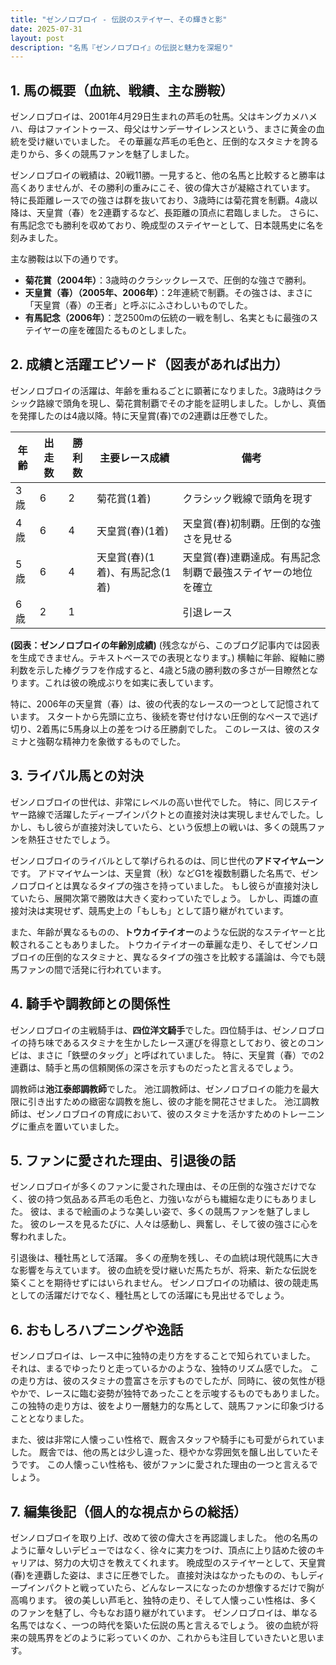 ```yaml
---
title: "ゼンノロブロイ - 伝説のステイヤー、その輝きと影"
date: 2025-07-31
layout: post
description: "名馬『ゼンノロブロイ』の伝説と魅力を深堀り"
---
```


## 1. 馬の概要（血統、戦績、主な勝鞍）

ゼンノロブロイは、2001年4月29日生まれの芦毛の牡馬。父はキングカメハメハ、母はファイントゥース、母父はサンデーサイレンスという、まさに黄金の血統を受け継いでいました。  その華麗な芦毛の毛色と、圧倒的なスタミナを誇る走りから、多くの競馬ファンを魅了しました。

ゼンノロブロイの戦績は、20戦11勝。一見すると、他の名馬と比較すると勝率は高くありませんが、その勝利の重みにこそ、彼の偉大さが凝縮されています。  特に長距離レースでの強さは群を抜いており、3歳時には菊花賞を制覇。4歳以降は、天皇賞（春）を2連覇するなど、長距離の頂点に君臨しました。  さらに、有馬記念でも勝利を収めており、晩成型のステイヤーとして、日本競馬史に名を刻みました。

主な勝鞍は以下の通りです。

* **菊花賞（2004年）**：3歳時のクラシックレースで、圧倒的な強さで勝利。
* **天皇賞（春）（2005年、2006年）**：2年連続で制覇。その強さは、まさに「天皇賞（春）の王者」と呼ぶにふさわしいものでした。
* **有馬記念（2006年）**：芝2500mの伝統の一戦を制し、名実ともに最強のステイヤーの座を確固たるものとしました。


## 2. 成績と活躍エピソード（図表があれば出力）

ゼンノロブロイの活躍は、年齢を重ねるごとに顕著になりました。3歳時はクラシック路線で頭角を現し、菊花賞制覇でその才能を証明しました。しかし、真価を発揮したのは4歳以降。特に天皇賞(春)での2連覇は圧巻でした。

| 年齢 | 出走数 | 勝利数 | 主要レース成績 | 備考 |
|---|---|---|---|---|
| 3歳 | 6 | 2 | 菊花賞(1着) |  クラシック戦線で頭角を現す |
| 4歳 | 6 | 4 | 天皇賞(春)(1着) | 天皇賞(春)初制覇。圧倒的な強さを見せる |
| 5歳 | 6 | 4 | 天皇賞(春)(1着)、有馬記念(1着) | 天皇賞(春)連覇達成。有馬記念制覇で最強ステイヤーの地位を確立 |
| 6歳 | 2 | 1 |  |  引退レース |


**(図表：ゼンノロブロイの年齢別成績)**  (残念ながら、このブログ記事内では図表を生成できません。テキストベースでの表現となります。)  横軸に年齢、縦軸に勝利数を示した棒グラフを作成すると、4歳と5歳の勝利数の多さが一目瞭然となります。これは彼の晩成ぶりを如実に表しています。

特に、2006年の天皇賞（春）は、彼の代表的なレースの一つとして記憶されています。  スタートから先頭に立ち、後続を寄せ付けない圧倒的なペースで逃げ切り、2着馬に5馬身以上の差をつける圧勝劇でした。  このレースは、彼のスタミナと強靭な精神力を象徴するものでした。


## 3. ライバル馬との対決

ゼンノロブロイの世代は、非常にレベルの高い世代でした。  特に、同じステイヤー路線で活躍したディープインパクトとの直接対決は実現しませんでした。しかし、もし彼らが直接対決していたら、という仮想上の戦いは、多くの競馬ファンを熱狂させたでしょう。

ゼンノロブロイのライバルとして挙げられるのは、同じ世代の**アドマイヤムーン**です。  アドマイヤムーンは、天皇賞（秋）などG1を複数制覇した名馬で、ゼンノロブロイとは異なるタイプの強さを持っていました。  もし彼らが直接対決していたら、展開次第で勝敗は大きく変わっていたでしょう。  しかし、両雄の直接対決は実現せず、競馬史上の「もしも」として語り継がれています。

また、年齢が異なるものの、**トウカイテイオー**のような伝説的なステイヤーと比較されることもありました。  トウカイテイオーの華麗な走り、そしてゼンノロブロイの圧倒的なスタミナと、異なるタイプの強さを比較する議論は、今でも競馬ファンの間で活発に行われています。


## 4. 騎手や調教師との関係性

ゼンノロブロイの主戦騎手は、**四位洋文騎手**でした。四位騎手は、ゼンノロブロイの持ち味であるスタミナを生かしたレース運びを得意としており、彼とのコンビは、まさに「鉄壁のタッグ」と呼ばれていました。  特に、天皇賞（春）での2連覇は、騎手と馬の信頼関係の深さを示すものだったと言えるでしょう。

調教師は**池江泰郎調教師**でした。  池江調教師は、ゼンノロブロイの能力を最大限に引き出すための緻密な調教を施し、彼の才能を開花させました。  池江調教師は、ゼンノロブロイの育成において、彼のスタミナを活かすためのトレーニングに重点を置いていました。


## 5. ファンに愛された理由、引退後の話

ゼンノロブロイが多くのファンに愛された理由は、その圧倒的な強さだけでなく、彼の持つ気品ある芦毛の毛色と、力強いながらも繊細な走りにもありました。  彼は、まるで絵画のような美しい姿で、多くの競馬ファンを魅了しました。  彼のレースを見るたびに、人々は感動し、興奮し、そして彼の強さに心を奪われました。

引退後は、種牡馬として活躍。  多くの産駒を残し、その血統は現代競馬に大きな影響を与えています。  彼の血統を受け継いだ馬たちが、将来、新たな伝説を築くことを期待せずにはいられません。  ゼンノロブロイの功績は、彼の競走馬としての活躍だけでなく、種牡馬としての活躍にも見出せるでしょう。


## 6. おもしろハプニングや逸話

ゼンノロブロイは、レース中に独特の走り方をすることで知られていました。  それは、まるでゆったりと走っているかのような、独特のリズム感でした。  この走り方は、彼のスタミナの豊富さを示すものでしたが、同時に、彼の気性が穏やかで、レースに臨む姿勢が独特であったことを示唆するものでもありました。  この独特の走り方は、彼をより一層魅力的な馬として、競馬ファンに印象づけることとなりました。

また、彼は非常に人懐っこい性格で、厩舎スタッフや騎手にも可愛がられていました。  厩舎では、他の馬とは少し違った、穏やかな雰囲気を醸し出していたそうです。  この人懐っこい性格も、彼がファンに愛された理由の一つと言えるでしょう。


## 7. 編集後記（個人的な視点からの総括）

ゼンノロブロイを取り上げ、改めて彼の偉大さを再認識しました。  他の名馬のように華々しいデビューではなく、徐々に実力をつけ、頂点に上り詰めた彼のキャリアは、努力の大切さを教えてくれます。  晩成型のステイヤーとして、天皇賞(春)を連覇した姿は、まさに圧巻でした。  直接対決はなかったものの、もしディープインパクトと戦っていたら、どんなレースになったのか想像するだけで胸が高鳴ります。  彼の美しい芦毛と、独特の走り、そして人懐っこい性格は、多くのファンを魅了し、今もなお語り継がれています。  ゼンノロブロイは、単なる名馬ではなく、一つの時代を築いた伝説の馬と言えるでしょう。  彼の血統が将来の競馬界をどのように彩っていくのか、これからも注目していきたいと思います。

